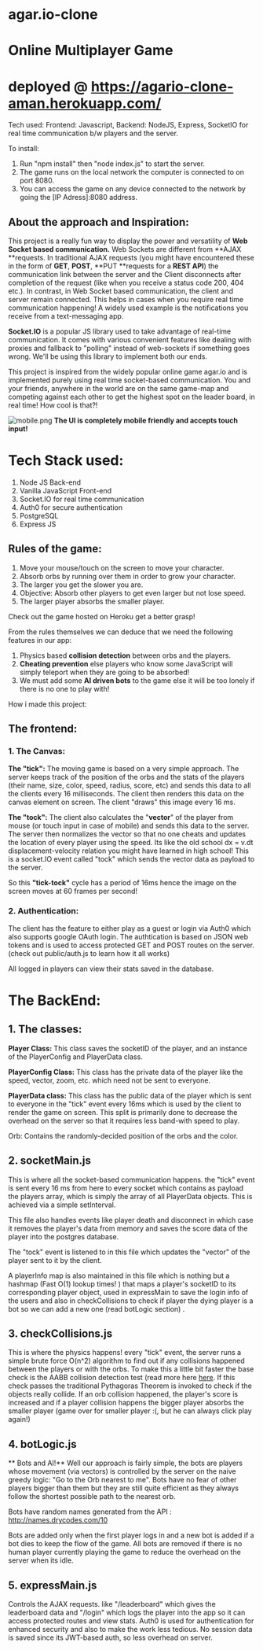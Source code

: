 # agar.io-clone

# Online Multiplayer Game

# deployed @ https://agario-clone-aman.herokuapp.com/

Tech used: Frontend: Javascript, Backend: NodeJS, Express, SocketIO for real time communication b/w players and the server.

To install:

1. Run "npm install" then "node index.js" to start the server.
2. The game runs on the local network the computer is connected to on port 8080.
3. You can access the game on any device connected to the network by going the [IP Adress]:8080 address.

## **About the approach and Inspiration:**

This project is a really fun way to display the power and versatility of **Web Socket based communication.** Web Sockets are different from **AJAX **requests. In traditional AJAX requests (you might have encountered these in the form of **GET**, **POST**, **PUT **requests for a **REST API**) the communication link between the server and the Client disconnects after completion of the request (like when you receive a status code 200, 404 etc.). In contrast, in Web Socket based communication, the client and server remain connected.
This helps in cases when you require real time communication happening! A widely used example is the notifications you receive from a text-messaging app.

**Socket.IO** is a popular JS library used to take advantage of real-time communication. 
It comes with various convenient features like dealing with proxies and fallback to "polling" instead of web-sockets if something goes wrong. We'll be using this library to implement both our ends.

This project is inspired from the widely popular online game agar.io and is implemented purely using real time socket-based communication. You and your friends, anywhere in the world are on the same game-map and competing against each other to get the highest spot on the leader board, in real time! How cool is that?!


![mobile.png](https://cdn.hashnode.com/res/hashnode/image/upload/v1617213275251/lgN-vuKEu.png)
**The UI is completely mobile friendly and accepts touch input!**


# **Tech Stack used:**
1. Node JS Back-end
2. Vanilla JavaScript Front-end
3. Socket.IO for real time communication
4. Auth0 for secure authentication
5. PostgreSQL
6. Express JS



##  **Rules of the game:**
1. Move your mouse/touch on the screen to move your character.
2. Absorb orbs by running over them in order to grow your character.
3. The larger you get the slower you are.
4. Objective: Absorb other players to get even larger but not lose speed.
5. The larger player absorbs the smaller player.

Check out the game hosted on Heroku get a better grasp!

From the rules themselves we can deduce that we need the following features in our app:
1. Physics based **collision detection** between orbs and the players.
2. **Cheating prevention** else players who know some JavaScript will simply teleport when they are going to be absorbed!
3. We must add some **AI driven bots** to the game else it will be too lonely if there is no one to play with!

How i made this project:

## **The frontend:**
### 1. The Canvas:
**The "tick":**
The moving game is based on a very simple approach. The server keeps track of the position of the orbs and the stats of the players (their name, size, color, speed, radius, score, etc) and sends this data to all the clients every 16 milliseconds. The client then renders this data on the canvas element on screen.
The client "draws" this image every 16 ms.

**The "tock":**
The client also calculates the "**vector**" of the player from mouse (or touch input in case of mobile) and sends this data to the server. The server then normalizes the vector so that no one cheats and updates the location of every player using the speed. Its like the old school dx = v.dt displacement-velocity relation you might have learned in high school! This is a socket.IO event called "tock" which sends the vector data as payload to the server.

So this **"tick-tock"** cycle has a period of 16ms hence the image on the screen moves at 60 frames per second!

### **2. Authentication:**
The client has the feature to either play as a guest or login via Auth0 which also supports google OAuth login. 
The authtication is based on JSON web tokens and is used to access protected GET and POST routes on the server. 
(check out public/auth.js to learn how it all works)

 All logged in players can view their stats saved in the database. 

# **The BackEnd**:
## **1. The classes:**
**Player Class:**
This class saves the socketID of the player, and an instance of the PlayerConfig and PlayerData class.

**PlayerConfig Class:**
This class has the private data of the player like the speed, vector, zoom, etc. which need not be sent to everyone.

**PlayerData class:**
This class has the public data of the player which is sent to everyone in the "tick" event every 16ms which is used by the client to render the game on screen. This split is primarily done to decrease the overhead on the server so that it requires less band-with speed to play.

Orb:
Contains the randomly-decided position of the orbs and the color.

## **2. socketMain.js**

This is where all the socket-based communication happens. the "tick" event is sent every 16 ms from here to every socket which contains as payload the players array, which is simply the array of all PlayerData objects. This is achieved via a simple setInterval.

This file also handles events like player death and disconnect in which case it removes the player's data from memory and saves the score data of the player into the postgres database.

The "tock" event is listened to in this file which updates the "vector" of the player sent to it by the client.

A playerInfo map is also maintained in this file which is nothing but a hashmap (Fast O(1) lookup times! ) that maps a player's socketID to its corresponding player object, used in expressMain to save the login info of the users and also in checkCollisions to check if player the dying player is a bot so we can add a new one (read botLogic section) . 


## **3. checkCollisions.js**

This is where the physics happens! every "tick" event, the server runs a simple brute force O(n^2) algorithm to find out if any collisions happened between the players or with the orbs. To make this a little bit faster the base check is the AABB collision detection test (read more here  [here](https://stackoverflow.com/questions/22512319/what-is-aabb-collision-detection). If this check passes the traditional Pythagoras Theorem is invoked to check if the objects really collide. If an orb collision happened, the player's score is increased and if a player collision happens the bigger player absorbs the smaller player (game over for smaller player :(, but he can always click play again!)

## **4. botLogic.js**
**
Bots and AI!** Well our approach is fairly simple, the bots are players whose movement (via vectors) is controlled by the server on the naive greedy logic: "Go to the Orb nearest to me". Bots have no fear of other players bigger than them but they are still quite efficient as they always follow the shortest possible path to the nearest orb.

Bots have random names generated from the API : http://names.drycodes.com/10

Bots are added only when the first player logs in and a new bot is added if a  bot dies to keep the flow of the game. All bots are removed if there is no human player currently playing the game to reduce the  overhead on the server when its idle.

## **5. expressMain.js**

Controls the AJAX requests. like "/leaderboard" which gives the leaderboard data and "/login" which logs the player into the app so it can access protected routes and view stats. Auth0 is used for authentication for enhanced security and also to make the work less tedious. No session data is saved since its JWT-based auth, so less overhead on server.
